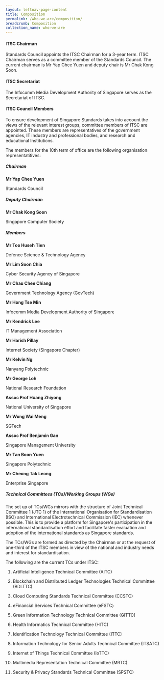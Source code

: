 ```yaml
---
layout: leftnav-page-content
title: Composition
permalink: /who-we-are/composition/
breadcrumb: Composition
collection_name: who-we-are
---
```


#### ITSC Chairman
Standards Council appoints the ITSC Chairman for a 3-year term. ITSC Chairman serves as a committee member of the Standards Council. The current chairman is Mr Yap Chee Yuen and deputy chair is Mr Chak Kong Soon.

#### ITSC Secretariat
The Infocomm Media Development Authority of Singapore serves as the Secretariat of ITSC.

#### ITSC Council Members
To ensure development of Singapore Standards takes into account the views of the relevant interest groups, committee members of ITSC are appointed. These members are representatives of the government agencies, IT industry and professional bodies, and research and educational Institutions.

The members for the 10th term of office are the following organisation representatitives:

##### Chairman

**Mr Yap Chee Yuen**

Standards Council

##### Deputy Chairman

**Mr Chak Kong Soon**

Singapore Computer Society

##### Members

**Mr Too Huseh Tien**

Defence Science & Technology Agency

**Mr Lim Soon Chia**

Cyber Security Agency of Singapore

**Mr Chau Chee Chiang**

Government Technology Agency (GovTech)

**Mr Hong Tse Min**

Infocomm Media Development Authority of Singapore

**Mr Kendrick Lee**

IT Management Association

**Mr Harish Pillay**

Internet Society (Singapore Chapter)

**Mr Kelvin Ng**

Nanyang Polytechnic

**Mr George Loh**

National Research Foundation

**Assoc Prof Huang Zhiyong**

National University of Singapore

**Mr Wong Wai Meng**

SGTech

**Assoc Prof Benjamin Gan**

Singapore Management University

**Mr Tan Boon Yuen**

Singapore Polytechnic

**Mr Cheong Tak Leong**

Enterprise Singapore


##### Technical Committees (TCs)/Working Groups (WGs)

The set up of TCs/WGs mirrors with the structure of Joint Technical Committee 1 (JTC 1) of the International Organisation for Standardisation (ISO) and International Electrotechnical Commission (IEC) whenever possible. This is to provide a platform for Singapore's participation in the international standardisation effort and facilitate faster evaluation and adoption of the international standards as Singapore standards.

The TCs/WGs are formed as directed by the Chairman or at the request of one-third of the ITSC members in view of the national and industry needs and interest for standardisation.

The following are the current TCs under ITSC:

1. Artificial Intelligence Technical Committee (AITC)

2. Blockchain and Distributed Ledger Technologies Technical Committee (BDLTTC) 

3. Cloud Computing Standards Technical Committee (CCSTC)

4. eFinancial Services Technical Committee (eFSTC)

5. Green Information Technology Technical Committee (GITTC)

6. Health Informatics Technical Committee (HITC)

7. Identification Technology Technical Committee (ITTC)

8. Information Technology for Senior Adults Technical Committee (ITSATC)

9. Internet of Things Technical Committee (IoTTC)

10. Multimedia Representation Technical Committee (MRTC)

11. Security & Privacy Standards Technical Committee (SPSTC)
